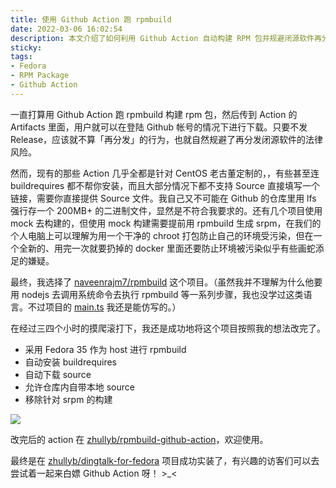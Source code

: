 ```yaml
---
title: 使用 Github Action 跑 rpmbuild
date: 2022-03-06 16:02:54
description: 本文介绍了如何利用 Github Action 自动构建 RPM 包并规避闭源软件再分发的法律风险。作者对比了现有方案的问题，如对旧版 CentOS 的依赖、缺乏自动依赖安装和源码下载支持，最终选择并改造了 naveenrajm7/rpmbuild 项目。改造后的 Action 使用 Fedora 35 作为构建环境，支持自动安装构建依赖、自动下载远程源码、兼容本地源码文件，并移除了对 SRPM 的冗余支持。文末提供了改造后的项目地址和使用示例，适合需要在干净环境中自动化构建 RPM 的开发者参考。
sticky:
tags:
- Fedora
- RPM Package
- Github Action
---
```


一直打算用 Github Action 跑 rpmbuild 构建 rpm 包，然后传到 Action 的 Artifacts 里面，用户就可以在登陆 Github 帐号的情况下进行下载。只要不发 Release，应该就不算「再分发」的行为，也就自然规避了再分发闭源软件的法律风险。

然而，现有的那些 Action 几乎全都是针对 CentOS 老古董定制的，，有些甚至连 buildrequires 都不帮你安装，而且大部分情况下都不支持 Source 直接填写一个链接，需要你直接提供 Source 文件。我自己又不可能在 Github 的仓库里用 lfs 强行存一个 200MB+ 的二进制文件，显然是不符合我要求的。还有几个项目使用 mock 去构建的，但使用 mock 构建需要提前用 rpmbuild 生成 srpm，在我们的个人电脑上可以理解为用一个干净的 chroot 打包防止自己的环境受污染，但在一个全新的、用完一次就要扔掉的 docker 里面还要防止环境被污染似乎有些画蛇添足的嫌疑。

最终，我选择了 [naveenrajm7/rpmbuild](https://github.com/marketplace/actions/rpm-build) 这个项目。（虽然我并不理解为什么他要用 nodejs 去调用系统命令去执行 rpmbuild 等一系列步骤，我也没学过这类语言。不过项目的 [main.ts](https://github.com/naveenrajm7/rpmbuild/blob/master/src/main.ts) 我还是能仿写的。）

在经过三四个小时的摸爬滚打下，我还是成功地将这个项目按照我的想法改完了。

- 采用 Fedora 35 作为 host 进行 rpmbuild
- 自动安装 buildrequires
- 自动下载 source
- 允许仓库内自带本地 source
- 移除针对 srpm 的构建

![](https://static.031130.xyz/uploads/2024/08/12/bb263c91c7bf4.webp)

改完后的 action 在 [zhullyb/rpmbuild-github-action](https://github.com/zhullyb/rpmbuild-github-action)，欢迎使用。

最终是在 [zhullyb/dingtalk-for-fedora](https://github.com/zhullyb/dingtalk-for-fedora) 项目成功实装了，有兴趣的访客们可以去尝试着一起来白嫖 Github Action 呀！ >_<
